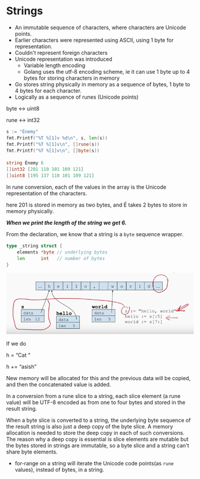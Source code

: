 # Strings

- An immutable sequence of characters, where characters are Unicode points.
- Earlier characters were represented using ASCII, using 1 byte for representation.
- Couldn't represent foreign characters
- Unicode representation was introduced
    - Variable length encoding
    - Golang uses the utf-8 encoding scheme, ie it can use 1 byte up to 4 bytes for storing characters in memory
- Go stores string physically in memory as a sequence of bytes, 1 byte to 4 bytes for each character.
- Logically as a sequence of runes (Unicode points)

byte ↔ uint8 

rune ↔ int32

```go
s := "Énemy"
fmt.Printf("%T %[1]v %d\n", s, len(s))
fmt.Printf("%T %[1]v\n", []rune(s))
fmt.Printf("%T %[1]v\n", []byte(s))

string Énemy 6
[]int32 [201 110 101 109 121]
[]uint8 [195 137 110 101 109 121]
```

In rune conversion, each of the values in the array is the Unicode representation of the characters.

here 201 is stored in memory as two bytes, and É takes 2 bytes to store in memory physically.

***When we print the length of the string we get 6.*** 

From the declaration, we know that a string is a `byte` sequence wrapper. 

```go
type _string struct {
	elements *byte // underlying bytes
	len      int   // number of bytes
}
```

![Untitled](Strings%20e6ee53a1f2604cffadd5a43c357e2bb0/Untitled.png)

If we do 

h = “Cat “

h += “asish”

New memory will be allocated for this and the previous data will be copied, and then the concatenated value is added.

In a conversion from a rune slice to a string, each slice element (a rune value) will be UTF-8 encoded as from one to four bytes and stored in the result string. 

When a byte slice is converted to a string, the underlying byte sequence of the result string is also just a deep copy of the byte slice. A memory allocation is needed to store the deep copy in each of such conversions. The reason why a deep copy is essential is slice elements are mutable but the bytes stored in strings are immutable, so a byte slice and a string can't share byte elements.

- for-range on a string will iterate the Unicode code points(as `rune` values), instead of bytes, in a string.